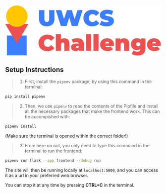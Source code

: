![UWCS Challenge Logo](frontend/static/challenge_logo.svg)

## Setup Instructions

> 1. First, install the `pipenv` package, by using this command in the terminal:

```sh 
pip install pipenv
```

> 2. Then, we use `pipenv` to read the contents of the Pipfile and install all the necessary packages that make the frontend work. This can be accompished with:
```sh
pipenv install
```
(Make sure the terminal is opened within the correct folder!)


> 3. From here on out, you only need to type this command in the terminal to run the frontend:
```sh
pipenv run flask --app frontend --debug run
```
The site will then be running locally at `localhost:5000`, and you can access it as a url in your preferred web browser.

You can stop it at any time by pressing **CTRL+C** in the terminal.
